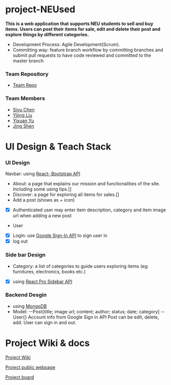 # project-NEUsed
**This is a web application that supports NEU students to sell and buy items. Users can post their items for sale, edit and delete their post and explore things by different categories.**

- Development Process: Agile Development(Scrum).
- Committing way: feature branch workflow by committing branches and submit pull requests to have code reviewed and committed to the master branch

### Team Repository
- [Team Repo](https://github.ccs.neu.edu/orgs/2020FACS5500SV/teams/project-neused-team)

### Team Members
- [Siyu Chen](https://github.ccs.neu.edu/siyuchen2020)
- [Yijing Liu](https://github.ccs.neu.edu/yijingliu)
- [Yixuan Yu](https://github.ccs.neu.edu/nancyyu)
- [Jing Shen](https://github.ccs.neu.edu/jshen1110)


# UI Design & Teach Stack

### UI Design
Navbar: using [React- Bootstrap API](https://react-bootstrap.github.io/)
- About: a page that explains our mission and functionalities of the site. Including some using tips.[]
- Discover: a page for exploring all items for sales.[]
- Add a post (shows as + icon)
- [x] Authenticated user may enter item description, category and item image url when adding a new post
- User
- [x] Login: use [Google Sign-In API](https://developers.google.com/identity) to sign user in
- [x] log out 

### Side bar Design
- Category: a list of categories to guide users exploring items (eg: furnitures, electronics, books etc.)
- [x] using [React Pro Sidebar API](https://www.npmjs.com/package/react-pro-sidebar)

### Backend Desgin
- using [MongoDB](https://www.mongodb.com/)
- Model: 
--Post{title; image url; content; author; status; date; category]
-- User{} Account info from Google Sign in API
Post can be edit, delete, add. User can sign in and out.

# Project Wiki & docs

[Project Wiki](https://github.ccs.neu.edu/2020FACS5500SV/project-NEUsed/wiki)

[Project public webpage](https://pages.github.ccs.neu.edu/2020FACS5500SV/project-NEUsed/)

[Project board](https://github.ccs.neu.edu/2020FACS5500SV/project-NEUsed/projects)

